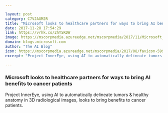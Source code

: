 ```yaml
---

layout: post
category: C7VJAGM2R
title: "Microsoft looks to healthcare partners for ways to bring AI benefits to cancer patients"
date: 2017-11-28 17:54:29
link: https://vrhk.co/2hYSKDW
image: https://mscorpmedia.azureedge.net/mscorpmedia/2017/11/Microsoft_9111-810x500.jpg
domain: blogs.microsoft.com
author: "The AI Blog"
icon: https://mscorpmedia.azureedge.net/mscorpmedia/2017/08/favicon-599dd6ab4d63f.jpg
excerpt: "Project InnerEye, using AI to automatically delineate tumors &amp; healthy anatomy in 3D radiological images, looks to bring benefits to cancer patients."

---
```


### Microsoft looks to healthcare partners for ways to bring AI benefits to cancer patients

Project InnerEye, using AI to automatically delineate tumors &amp; healthy anatomy in 3D radiological images, looks to bring benefits to cancer patients.